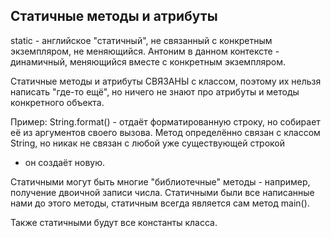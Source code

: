 
## Статичные методы и атрибуты
static - английское "статичный", не связанный с конкретным экземпляром, не меняющийся. Антоним в данном контексте - 
динамичный, меняющийся вместе с конкретным экземпляром.

Статичные методы и атрибуты СВЯЗАНЫ с классом, поэтому их нельзя написать "где-то ещё", 
но ничего не знают про атрибуты и методы конкретного объекта.

Пример: String.format() - отдаёт форматированную строку, но собирает её из аргументов своего вызова.
Метод определённо связан с классом String, но никак не связан с любой уже существующей строкой 
- он создаёт новую.

Статичными могут быть многие "библиотечные" методы - например, получение двоичной записи числа. 
Статичными были все написанные нами до этого методы, статичным всегда является сам метод main().

Также статичными будут все константы класса.
